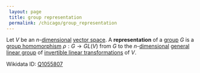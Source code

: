 ```yaml
---
 layout: page
 title: group representation
 permalink: /chicago/group_representation
---
```


Let $V$ be an $n$-[dimensional](https://mathgloss.github.io/MathGloss/dimension_of_vector_space) [vector space](https://mathgloss.github.io/MathGloss/vector_space). A **representation** of a [group](https://mathgloss.github.io/MathGloss/group) $G$ is a [group homomorphism](https://mathgloss.github.io/MathGloss/group_homomorphism) $\rho: G \to GL(V)$ from $G$ to the $n$-[dimensional](https://mathgloss.github.io/MathGloss/##########################dimensional) [general linear group](https://mathgloss.github.io/MathGloss/general_linear_group) of [invertible linear transformations](https://mathgloss.github.io/MathGloss/linear_transformation) of $V$.

Wikidata ID: [Q1055807](https://www.wikidata.org/wiki/Q1055807)